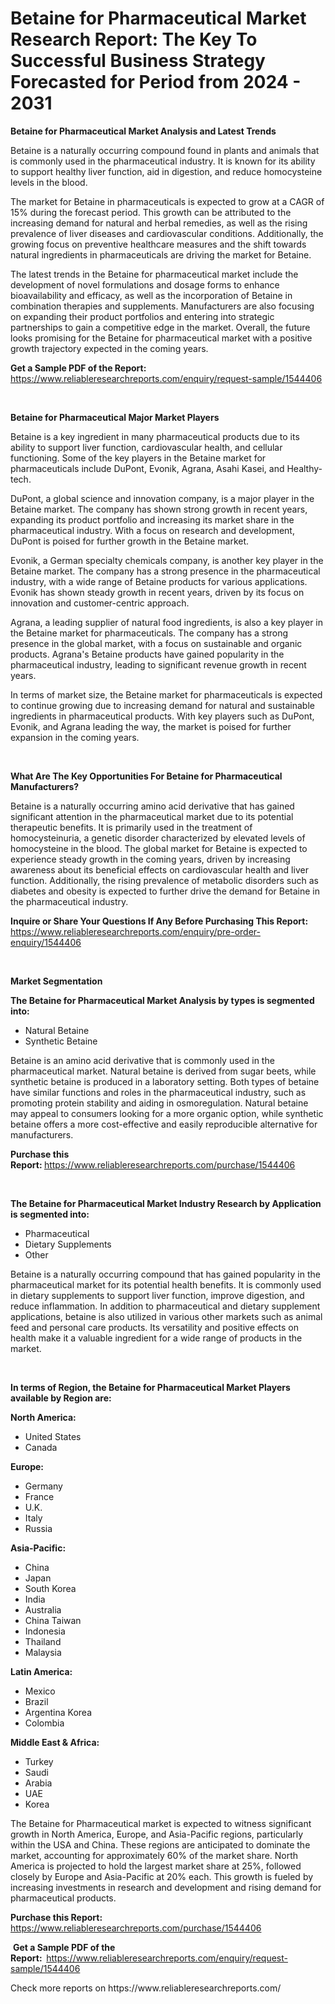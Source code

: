 <p><h1>Betaine for Pharmaceutical Market Research Report: The Key To Successful Business Strategy Forecasted for Period from 2024 - 2031</h1></p><p><strong>Betaine for Pharmaceutical Market Analysis and Latest Trends</strong></p>
<p><p>Betaine is a naturally occurring compound found in plants and animals that is commonly used in the pharmaceutical industry. It is known for its ability to support healthy liver function, aid in digestion, and reduce homocysteine levels in the blood.</p><p>The market for Betaine in pharmaceuticals is expected to grow at a CAGR of 15% during the forecast period. This growth can be attributed to the increasing demand for natural and herbal remedies, as well as the rising prevalence of liver diseases and cardiovascular conditions. Additionally, the growing focus on preventive healthcare measures and the shift towards natural ingredients in pharmaceuticals are driving the market for Betaine.</p><p>The latest trends in the Betaine for pharmaceutical market include the development of novel formulations and dosage forms to enhance bioavailability and efficacy, as well as the incorporation of Betaine in combination therapies and supplements. Manufacturers are also focusing on expanding their product portfolios and entering into strategic partnerships to gain a competitive edge in the market. Overall, the future looks promising for the Betaine for pharmaceutical market with a positive growth trajectory expected in the coming years.</p></p>
<p><strong>Get a Sample PDF of the Report:&nbsp;</strong> <a href="https://www.reliableresearchreports.com/enquiry/request-sample/1544406">https://www.reliableresearchreports.com/enquiry/request-sample/1544406</a></p>
<p>&nbsp;</p>
<p><strong>Betaine for Pharmaceutical Major Market Players</strong></p>
<p><p>Betaine is a key ingredient in many pharmaceutical products due to its ability to support liver function, cardiovascular health, and cellular functioning. Some of the key players in the Betaine market for pharmaceuticals include DuPont, Evonik, Agrana, Asahi Kasei, and Healthy-tech.</p><p>DuPont, a global science and innovation company, is a major player in the Betaine market. The company has shown strong growth in recent years, expanding its product portfolio and increasing its market share in the pharmaceutical industry. With a focus on research and development, DuPont is poised for further growth in the Betaine market.</p><p>Evonik, a German specialty chemicals company, is another key player in the Betaine market. The company has a strong presence in the pharmaceutical industry, with a wide range of Betaine products for various applications. Evonik has shown steady growth in recent years, driven by its focus on innovation and customer-centric approach.</p><p>Agrana, a leading supplier of natural food ingredients, is also a key player in the Betaine market for pharmaceuticals. The company has a strong presence in the global market, with a focus on sustainable and organic products. Agrana's Betaine products have gained popularity in the pharmaceutical industry, leading to significant revenue growth in recent years.</p><p>In terms of market size, the Betaine market for pharmaceuticals is expected to continue growing due to increasing demand for natural and sustainable ingredients in pharmaceutical products. With key players such as DuPont, Evonik, and Agrana leading the way, the market is poised for further expansion in the coming years.</p></p>
<p>&nbsp;</p>
<p><strong>What Are The Key Opportunities For Betaine for Pharmaceutical Manufacturers?</strong></p>
<p><p>Betaine is a naturally occurring amino acid derivative that has gained significant attention in the pharmaceutical market due to its potential therapeutic benefits. It is primarily used in the treatment of homocysteinuria, a genetic disorder characterized by elevated levels of homocysteine in the blood. The global market for Betaine is expected to experience steady growth in the coming years, driven by increasing awareness about its beneficial effects on cardiovascular health and liver function. Additionally, the rising prevalence of metabolic disorders such as diabetes and obesity is expected to further drive the demand for Betaine in the pharmaceutical industry.</p></p>
<p><strong>Inquire or Share Your Questions If Any Before Purchasing This Report:</strong> <a href="https://www.reliableresearchreports.com/enquiry/pre-order-enquiry/1544406">https://www.reliableresearchreports.com/enquiry/pre-order-enquiry/1544406</a></p>
<p>&nbsp;</p>
<p><strong>Market Segmentation</strong></p>
<p><strong>The Betaine for Pharmaceutical Market Analysis by types is segmented into:</strong></p>
<p><ul><li>Natural Betaine</li><li>Synthetic Betaine</li></ul></p>
<p><p>Betaine is an amino acid derivative that is commonly used in the pharmaceutical market. Natural betaine is derived from sugar beets, while synthetic betaine is produced in a laboratory setting. Both types of betaine have similar functions and roles in the pharmaceutical industry, such as promoting protein stability and aiding in osmoregulation. Natural betaine may appeal to consumers looking for a more organic option, while synthetic betaine offers a more cost-effective and easily reproducible alternative for manufacturers.</p></p>
<p><strong>Purchase this Report:&nbsp;</strong><a href="https://www.reliableresearchreports.com/purchase/1544406">https://www.reliableresearchreports.com/purchase/1544406</a></p>
<p>&nbsp;</p>
<p><strong>The Betaine for Pharmaceutical Market Industry Research by Application is segmented into:</strong></p>
<p><ul><li>Pharmaceutical</li><li>Dietary Supplements</li><li>Other</li></ul></p>
<p><p>Betaine is a naturally occurring compound that has gained popularity in the pharmaceutical market for its potential health benefits. It is commonly used in dietary supplements to support liver function, improve digestion, and reduce inflammation. In addition to pharmaceutical and dietary supplement applications, betaine is also utilized in various other markets such as animal feed and personal care products. Its versatility and positive effects on health make it a valuable ingredient for a wide range of products in the market.</p></p>
<p>&nbsp;</p>
<p><strong>In terms of Region, the Betaine for Pharmaceutical Market Players available by Region are:</strong></p>
<p>
    <p> <strong> North America: </strong>
        <ul>
            <li>United States</li>
            <li>Canada</li>
        </ul>
        </p> 
    <p> <strong> Europe: </strong>
        <ul>
            <li>Germany</li>
            <li>France</li>
            <li>U.K.</li>
            <li>Italy</li>
            <li>Russia</li>
        </ul>
        </p> 
    <p> <strong> Asia-Pacific: </strong>
        <ul>
            <li>China</li>
            <li>Japan</li>
            <li>South Korea</li>
            <li>India</li>
            <li>Australia</li>
            <li>China Taiwan</li>
            <li>Indonesia</li>
            <li>Thailand</li>
            <li>Malaysia</li>
        </ul>
        </p> 
    <p> <strong> Latin America: </strong>
        <ul>
            <li>Mexico</li>
            <li>Brazil</li>
            <li>Argentina Korea</li>
            <li>Colombia</li>
        </ul>
        </p> 
    <p> <strong> Middle East & Africa: </strong>
        <ul>
            <li>Turkey</li>
            <li>Saudi</li>
            <li>Arabia</li>
            <li>UAE</li>
            <li>Korea</li>
        </ul>
    </p>
    </p>
<p><p>The Betaine for Pharmaceutical market is expected to witness significant growth in North America, Europe, and Asia-Pacific regions, particularly within the USA and China. These regions are anticipated to dominate the market, accounting for approximately 60% of the market share. North America is projected to hold the largest market share at 25%, followed closely by Europe and Asia-Pacific at 20% each. This growth is fueled by increasing investments in research and development and rising demand for pharmaceutical products.</p></p>
<p><strong>Purchase this Report: </strong><a href="https://www.reliableresearchreports.com/purchase/1544406">https://www.reliableresearchreports.com/purchase/1544406</a></p>
<p>&nbsp;<strong>Get a Sample PDF of the Report:&nbsp;&nbsp;</strong><a href="https://www.reliableresearchreports.com/enquiry/request-sample/1544406">https://www.reliableresearchreports.com/enquiry/request-sample/1544406</a></p>
<p><strong></strong></p>
<p>Check more reports on https://www.reliableresearchreports.com/</p>